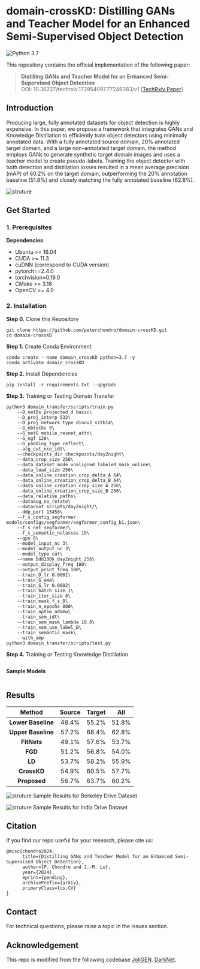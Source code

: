 # domain-crossKD: Distilling GANs and Teacher Model for an Enhanced Semi-Supervised Object Detection

![Python 3.7](https://img.shields.io/badge/python-3.7-g)

This repository contains the official implementation of the following paper:
> **Distilling GANs and Teacher Model for an Enhanced Semi-Supervised Object Detection**<br>
> DOI: 10.36227/techrxiv.172954097.77246383/v1
[[TechRxiv Paper](https://doi.org/10.36227/techrxiv.172954097.77246383/v1)]

## Introduction

Producing large, fully annotated datasets for object detection is highly expensive. In this paper, we propose a framework that integrates GANs and Knowledge Distillation to efficiently train object detectors using minimally annotated data. With a fully annotated source domain, 20% annotated target domain, and a large non-annotated target domain, the method employs GANs to generate synthetic target domain images and uses a teacher model to create pseudo-labels. Training the object detector with both detection and distillation losses resulted in a mean average precision (mAP) of 60.2% on the target domain, outperforming the 20% annotation baseline (51.8%) and closely matching the fully annotated baseline (62.8%).

![struture](assets/flow_diagram.png)

## Get Started

### 1. Prerequisites

**Dependencies**

- Ubuntu >= 16.04
- CUDA >= 11.3
- cuDNN (correspond to CUDA version)
- pytorch==2.4.0
- torchvision=0.19.0
- CMake >= 3.18
- OpenCV >= 4.0

### 2. Installation
**Step 0.** Clone this Repository
```shell
git clone https://github.com/peterchondro/domain-crossKD.git
cd domain-crossKD
```
**Step 1.** Create Conda Environment
```shell
conda create --name domain_crossKD python=3.7 -y
conda activate domain_crossKD
```
**Step 2.** Install Dependencies 
```shell
pip install -r requirements.txt --upgrade
```
**Step 3.** Training or Testing Domain Transfer
```shell
python3 domain_transfer/scripts/train.py
    --D_netDs projected_d basic\
    --D_proj_interp 532\
    --D_proj_network_type dinov2_vitb14\
    --G_nblocks 9\
    --G_netG mobile_resnet_attn\
    --G_ngf 128\
    --G_padding_type reflect\
    --alg_cut_nce_idt\
    --checkpoints_dir checkpoints/day2night\
    --data_crop_size 256\
    --data_dataset_mode unaligned_labeled_mask_online\
    --data_load_size 256\
    --data_online_creation_crop_delta_A 64\
    --data_online_creation_crop_delta_B 64\
    --data_online_creation_crop_size_A 256\
    --data_online_creation_crop_size_B 256\
    --data_relative_paths\
    --dataaug_no_rotate\
    --dataroot scripts/day2night/\
    --ddp_port 13458\
    --f_s_config_segformer models/configs/segformer/segformer_config_b1.json\
    --f_s_net segformer\
    --f_s_semantic_nclasses 19\
    --gpu 0\
    --model_input_nc 3\
    --model_output_nc 3\
    --model_type cut\
    --name bdd100k_day2night_256\
    --output_display_freq 100\
    --output_print_freq 100\
    --train_D_lr 0.0001\
    --train_G_ema\
    --train_G_lr 0.0002\
    --train_batch_size 1\
    --train_iter_size 8\
    --train_mask_f_s_B\
    --train_n_epochs 800\
    --train_optim adamw\
    --train_sem_idt\
    --train_sem_mask_lambda 10.0\
    --train_sem_use_label_B\
    --train_semantic_mask\
    --with_amp
python3 domain_transfer/scripts/test.py
```
**Step 4.** Training or Testing Knowledge Distillation
```shell
```

**Sample Models**
```https://drive.google.com/drive/folders/1VNZCUq9cxMkKZEaubxYUX6tjq7uHgna5?usp=sharing
```

## Results
| **Method**         | Source   | Target   | All      |
|:------------------:|:--------:|:--------:|:--------:|
| **Lower Baseline** | 48.4%    | 55.2%    | 51.8%    |
| **Upper Baseline** | 57.2%    | 68.4%    | 62.8%    |
| **FitNets**        | 49.1%    | 57.6%    | 53.7%    |
| **FGD**            | 51.2%    | 56.8%    | 54.0%    |
| **LD**             | 53.7%    | 58.2%    | 55.9%    |
| **CrossKD**        | 54.9%    | 60.5%    | 57.7%    |
| **Proposed**       | 56.7%    | 63.7%    | 60.2%    |

![struture](assets/demo_bdd.png)
Sample Results for Berkeley Drive Dataset

![struture](assets/demo_idd.png)
Sample Results for India Drive Dataset

## Citation

If you find our repo useful for your research, please cite us:

```
@misc{chondro2024,
      title={Distilling GANs and Teacher Model for an Enhanced Semi-Supervised Object Detection}, 
      author={P. Chondro and J.-M. Lu},
      year={2024},
      eprint={pending},
      archivePrefix={arXiv},
      primaryClass={cs.CV}
}
```

## Contact

For technical questions, please raise a topic in the Issues section.

## Acknowledgement

This repo is modified from the following codebase 
[JoliGEN](https://github.com/jolibrain/joliGEN).
[DarkNet](https://github.com/AlexeyAB/darknet).
